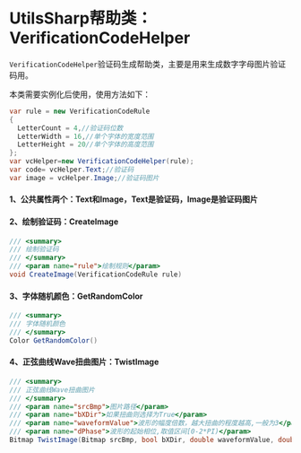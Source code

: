 # UtilsSharp帮助类：VerificationCodeHelper

`VerificationCodeHelper`验证码生成帮助类，主要是用来生成数字字母图片验证码用。

本类需要实例化后使用，使用方法如下：

```c#
var rule = new VerificationCodeRule 
{
  LetterCount = 4,//验证码位数
  LetterWidth = 16,//单个字体的宽度范围
  LetterHeight = 20//单个字体的高度范围
};
var vcHelper=new VerificationCodeHelper(rule);
var code= vcHelper.Text;//验证码
var image = vcHelper.Image;//验证码图片
```

#### 1、公共属性两个：Text和Image，Text是验证码，Image是验证码图片

#### 2、绘制验证码：CreateImage

```c#
/// <summary>
/// 绘制验证码
/// </summary>
/// <param name="rule">绘制规则</param>
void CreateImage(VerificationCodeRule rule)
```

#### 3、字体随机颜色：GetRandomColor

```c#
/// <summary>
/// 字体随机颜色
/// </summary>
Color GetRandomColor()
```

#### 4、正弦曲线Wave扭曲图片：TwistImage

```c#
/// <summary>
/// 正弦曲线Wave扭曲图片
/// </summary>
/// <param name="srcBmp">图片路径</param>
/// <param name="bXDir">如果扭曲则选择为True</param>
/// <param name="waveformValue">波形的幅度倍数，越大扭曲的程度越高,一般为3</param>
/// <param name="dPhase">波形的起始相位,取值区间[0-2*PI)</param>
Bitmap TwistImage(Bitmap srcBmp, bool bXDir, double waveformValue, double dPhase)
```